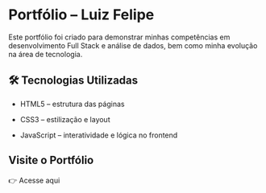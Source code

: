 # Portfólio – Luiz Felipe

Este portfólio foi criado para demonstrar minhas competências em desenvolvimento Full Stack e análise de dados, bem como minha evolução na área de tecnologia.

## 🛠️ Tecnologias Utilizadas

* HTML5 – estrutura das páginas

* CSS3 – estilização e layout

* JavaScript – interatividade e lógica no frontend

## Visite o Portfólio  

👉 Acesse aqui


